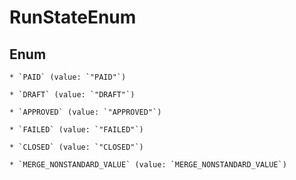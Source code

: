 
# RunStateEnum

## Enum


    * `PAID` (value: `"PAID"`)

    * `DRAFT` (value: `"DRAFT"`)

    * `APPROVED` (value: `"APPROVED"`)

    * `FAILED` (value: `"FAILED"`)

    * `CLOSED` (value: `"CLOSED"`)

    * `MERGE_NONSTANDARD_VALUE` (value: `MERGE_NONSTANDARD_VALUE`)


